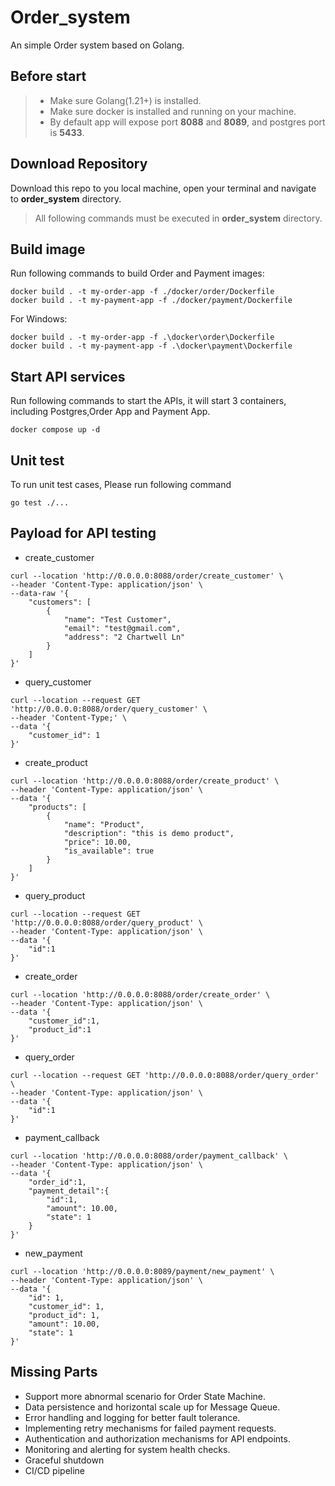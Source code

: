 # Order_system
An simple Order system based on Golang.

## Before start
> - Make sure Golang(1.21+) is installed.
> - Make sure docker is installed and running on your machine.
> - By default app will expose port **8088** and **8089**, and postgres port is **5433**.

## Download Repository
Download this repo to you local machine, open your terminal and navigate to **order_system** directory.
> All following commands must be executed in **order_system** directory.

## Build image
Run following commands to build Order and Payment images:
```
docker build . -t my-order-app -f ./docker/order/Dockerfile
docker build . -t my-payment-app -f ./docker/payment/Dockerfile
```

For Windows:
```
docker build . -t my-order-app -f .\docker\order\Dockerfile
docker build . -t my-payment-app -f .\docker\payment\Dockerfile
```

## Start API services
Run following commands to start the APIs, it will start 3 containers, including Postgres,Order App and Payment App.
```
docker compose up -d
```

## Unit test
To run unit test cases, Please run following command
```
go test ./...
```

## Payload for API testing
- create_customer
```
curl --location 'http://0.0.0.0:8088/order/create_customer' \
--header 'Content-Type: application/json' \
--data-raw '{
    "customers": [
        {
            "name": "Test Customer",
            "email": "test@gmail.com",
            "address": "2 Chartwell Ln"
        }
    ]
}'
```
- query_customer
```
curl --location --request GET 'http://0.0.0.0:8088/order/query_customer' \
--header 'Content-Type;' \
--data '{
    "customer_id": 1
}'
```
- create_product
```
curl --location 'http://0.0.0.0:8088/order/create_product' \
--header 'Content-Type: application/json' \
--data '{
    "products": [
        {
            "name": "Product",
            "description": "this is demo product",
            "price": 10.00,
            "is_available": true
        }
    ]
}'
```
- query_product
```
curl --location --request GET 'http://0.0.0.0:8088/order/query_product' \
--header 'Content-Type: application/json' \
--data '{
    "id":1
}'
```
- create_order
```
curl --location 'http://0.0.0.0:8088/order/create_order' \
--header 'Content-Type: application/json' \
--data '{
    "customer_id":1,
    "product_id":1
}'
```
- query_order
```
curl --location --request GET 'http://0.0.0.0:8088/order/query_order' \
--header 'Content-Type: application/json' \
--data '{
    "id":1
}'
```
- payment_callback
```
curl --location 'http://0.0.0.0:8088/order/payment_callback' \
--header 'Content-Type: application/json' \
--data '{
    "order_id":1,
    "payment_detail":{
        "id":1,
        "amount": 10.00,
        "state": 1
    }
}'
```
- new_payment
```
curl --location 'http://0.0.0.0:8089/payment/new_payment' \
--header 'Content-Type: application/json' \
--data '{
    "id": 1,
    "customer_id": 1,
    "product_id": 1,
    "amount": 10.00,
    "state": 1
}'
```

## Missing Parts
- Support more abnormal scenario for Order State Machine.
- Data persistence and horizontal scale up for Message Queue.
- Error handling and logging for better fault tolerance.
- Implementing retry mechanisms for failed payment requests.
- Authentication and authorization mechanisms for API endpoints.
- Monitoring and alerting for system health checks.
- Graceful shutdown
- CI/CD pipeline